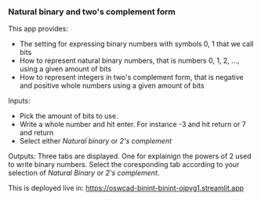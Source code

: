 ### Natural binary and two's complement form

This app provides:
- The setting for expressing binary numbers with symbols 0, 1 that we call bits
- How to represent natural binary numbers, that is numbers 0, 1, 2, ..., using a given amount of bits
- How to represent integers in two's complement form, that is negative and positive whole numbers using a given amount of bits


Inputs: 
- Pick the amount of bits to use. 
- Write a whole number and hit enter. For instance -3 and hit return or 7 and return
- Select either *Natural binary* or *2's complement*  

Outputs: Three tabs are displayed. One for explainign the powers of 2 used to write binary numbers. Select the coresponding tab according to your selection of *Natural Binary* or *2's complement*.

This is deployed live in: https://oswcad-binint-binint-ojpyg1.streamlit.app






